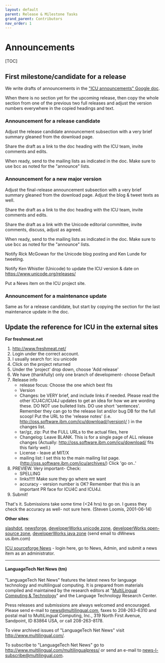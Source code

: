 ```yaml
---
layout: default
parent: Release & Milestone Tasks
grand_parent: Contributors
nav_order: 1
---
```


# Announcements

[TOC]

## First milestone/candidate for a release

We write drafts of announcements in the ["ICU announcements" Google
doc](https://docs.google.com/document/d/1rSVKZaus2K3rF66bMfDjYZnA2KTSJZUBz4C58GQMHsQ/edit).

When there is no section yet for the upcoming release, then copy the whole
section from one of the previous two full releases and adjust the version
numbers everywhere in the copied headings and text.

### Announcement for a release candidate

Adjust the release candidate announcement subsection with a very brief summary
gleaned from the download page.

Share the draft as a link to the doc heading with the ICU team, invite comments
and edits.

When ready, send to the mailing lists as indicated in the doc. Make sure to use
bcc as noted for the "announce" lists.

### Announcement for a new major version

Adjust the final-release announcement subsection with a very brief summary
gleaned from the download page. Adjust the blog & tweet texts as well.

Share the draft as a link to the doc heading with the ICU team, invite comments
and edits.

Share the draft as a link with the Unicode editorial committee, invite comments,
discuss, adjust as agreed.

When ready, send to the mailing lists as indicated in the doc. Make sure to use
bcc as noted for the "announce" lists.

Notify Rick McGowan for the Unicode blog posting and Ken Lunde for tweeting.

Notify Ken Whistler (Unicode) to update the ICU version & date on
<https://www.unicode.org/releases/>

Put a News item on the ICU project site.

### Announcement for a maintenance update

Same as for a release candidate, but start by copying the section for the last
maintenance update in the doc.

## Update the reference for ICU in the external sites

**For freshmeat.net**

1.  <http://www.freshmeat.net/>
2.  Login under the correct account.
3.  I usually search for: icu unicode
4.  Click on the project returned
5.  Under the 'project' drop down, choose 'Add release'
6.  We have (thankfully) only one branch of development- choose Default
7.  Release info
    *   release focus: Choose the one which best fits
    *   Version
    *   Changes: be VERY brief, and include links if needed.
        Please read the other ICU4C/ICU4J updates to get an idea for how we are
        wording these. DO NOT use bulleted lists. DO use short 'sentences'.
        Remember they can go to the release list and/or bug DB for the full
        scoop!
        Put the URL to the 'release notes' (i.e.
        http://oss.software.ibm.com/icu/download/(version)/ ) in the changes
        list.
    *   tar/gz, zip: Put the FULL URLs to the actual files, here
    *   Changelog: Leave BLANK. This is for a single page of ALL release changes
        (Actually: http://oss.software.ibm.com/icu/download/ fits this fairly
        well.)
    *   License - leave at MIT/X
    *   mailing list: I set this to the main mailing list page.
        (http://oss.software.ibm.com/icu/archives/)
    Click 'go on..'
8.  PREVIEW.
    Very important- Check:
    *   SPELLING
    *   links!!!!! Make sure they go where we want
    *   accuracy - version number is OK?
    Remember that this is an important PR face for ICU4C and ICU4J.
9.  Submit!

That's it. Submissions take some time (<24 hrs) to go on. I guess they check the
accuracy as well- not sure here. (Steven Loomis, 2001-06-14)

**Other sites**:

[slashdot](http://slashdot.org/), [newsforge](http://newsforge.com/),
[developerWorks unicode zone](http://www.ibm.com/developerworks/unicode/),
[developerWorks open-source
zone](http://www.ibm.com/developerworks/opensource/), [developerWorks java
zone](http://www.ibm.com/developerworks/java/) (send email to dWnews <at>
us.ibm.com)

[ICU sourceforge News](http://sourceforge.net/projects/icu) - login here, go to
News, Admin, and submit a news item as an administrator.

---

#### LanguageTech Net News (tm)

"LanguageTech Net News" features the latest news for language technology and
multilingual computing. It is prepared from materials compiled and maintained by
the research editors at "[MultiLingual Computing &
Technology](http://www.multilingual.com/)" and the Language Technology Research
Center.

Press releases and submissions are always welcomed and encouraged. Please send
e-mail to [news@multilingual.com](mailto:news@multilingual.com), faxes to
208-263-6310 and postal mail to MultiLingual Computing, Inc., 319 North First
Avenue, Sandpoint, ID 83864 USA, or call 208-263-8178.

To view archived issues of "LanguageTech Net News" visit
<http://www.multilingual.com/>.

To subscribe to "LanguageTech Net News" go to
<http://www.multilingual.com/multilingualpress/> or send an e-mail to
[news-l-subscribe@multilingual.com](mailto:news-l-subscribe@multilingual.com).
